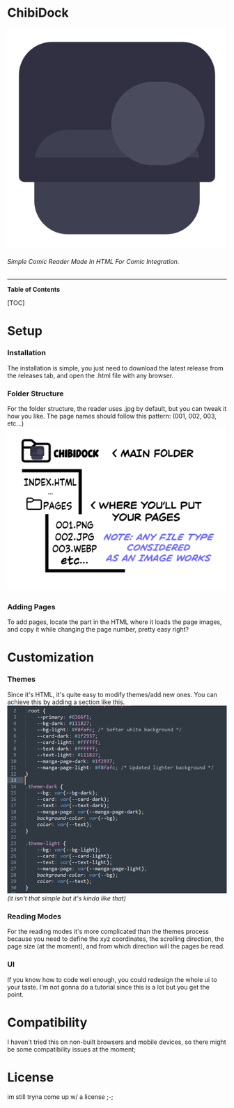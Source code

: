 # ChibiDock

![](https://raw.githubusercontent.com/c1bles/ChibiDock/1664f800a718a7fa2bc736ad4fa2f6b017d0952d/ReadMe%20Stuff/chibidock%20logo256.svg)
###### Simple Comic Reader Made In HTML For Comic Integration.
------------

**Table of Contents**

[TOC]

# Setup
### Installation
The installation is simple, you just need to download the latest release from the releases tab, and open the .html file with any browser.
### Folder Structure
For the folder structure, the reader uses .jpg by default, but you can tweak it how you like.
The page names should follow this pattern: (001, 002, 003, etc...)
![](https://github.com/c1bles/ChibiDock/blob/main/ReadMe%20Stuff/folder%20structure.png?raw=true)
### Adding Pages
To add pages, locate the part in the HTML where it loads the page images, and copy it while changing the page number, pretty easy right? 
# Customization
### Themes
Since it's HTML, it's quite easy to modify themes/add new ones.
You can achieve this by adding a section like this.
![](https://github.com/c1bles/ChibiDock/blob/main/ReadMe%20Stuff/themeex.png?raw=true)
*(it isn't that simple but it's kinda like that)*
### Reading Modes
For the reading modes it's more complicated than the themes process because you need to define the xyz coordinates, the scrolling direction, the page size (at the moment), and from which direction will the pages be read.
### UI
If you know how to code well enough, you could redesign the whole ui to your taste. I'm not gonna do a tutorial since this is a lot but you get the point.
# Compatibility
I haven't tried this on non-built browsers and mobile devices, so there might be some compatibility issues at the moment;
# License
im still tryna come up w/ a license ;-;
